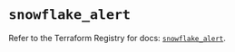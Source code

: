 # `snowflake_alert`

Refer to the Terraform Registry for docs: [`snowflake_alert`](https://registry.terraform.io/providers/snowflakedb/snowflake/2.6.0/docs/resources/alert).
